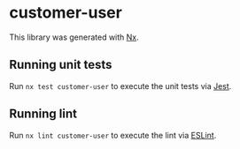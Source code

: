 # customer-user

This library was generated with [Nx](https://nx.dev).

## Running unit tests

Run `nx test customer-user` to execute the unit tests via [Jest](https://jestjs.io).

## Running lint

Run `nx lint customer-user` to execute the lint via [ESLint](https://eslint.org/).
